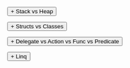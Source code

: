 <script type="text/javascript">

    function loadCSS(filename){ 

       var file = document.createElement("link");
       file.setAttribute("rel", "stylesheet");
       file.setAttribute("type", "text/css");
       file.setAttribute("href", filename);
       document.head.appendChild(file);
    }

   //just call a function to load your CSS
   //this path should be relative your HTML location
   loadCSS("collapse.css");
   
</script>  

<div>
    
<button type="button" class="collapsible">+ Stack vs Heap</button>
    
<div class="content" style="display: none;" markdown="1">

Stack:
  * Contiguous memory.
  * A stack consists of frames; each frame corresponds to a method/function call.  A pointer references the current frame.
  * When a method is called, all of its value-types (and pointers) are stored as a frame which is pushed onto the top of the stack.
  * When the method returns, the frame for that method is popped off the stack (releasing the memory) and the pointer moves down to the next frame (i.e. the calling method).

Heap:
   * Dynamic memory which can be allocated at will.
   * Can be fragmented since no guarantee which memory will be available at time objects are written.
   * Creating a reference-type object reserves memory for the object, plus overhead for the pointer, plus overhead for memory management.
   * When a reference-type object is no longer referenced from the stack (or another object), it is available to be garbage collected (which happens on occasion).

</div>

</div>

<div>
    
<button type="button" class="collapsible">+ Structs vs Classes</button>
    
<div class="content" style="display: none;" markdown="1">

Structs:
```
public struct MyStruct
{
    public float number;
    public byte flags;
    public byte index;
}
```
  * Value-type (entire object stored in a single memory location).
  * Allocated on the stack (if local to a function) or on the heap (if a class member).
  * Cannot be null (unless wrapped in a Nullable<> class)
  * Memory overhead is: (total size of fields) + (memory alignment padding)
  * Unless using the `ref` keyword, structs are always copied when passed into functions.
     * When using `ref` the stack address of the value type is passed, rather than a copy of the value type.
  * Once out of scope, memory location is immediately available to be overwritten.
  * Memory is contiguous, so may improve memory access patterns and CPU caching.
  
  * Cons: 
     * Cannot usually have multiple objects reference the same struct; each requires its own copy of the struct.
     * Large structs can be slow to copy, which can impact performance.
     * Boxing a struct (i.e. converting it in an object) can impact performance

Classes:
```
public class MyStruct
{
    public float number;
    public byte flags;
    public byte index;
}
```
   * Reference-type (object is referenced by a pointer).
   * Allocated on the heap.
   * Can be null (if pointer is not assigned to a memory location)
   * Memory overhead is: (total size of fields) + (8 byte pointer) + (16 byte memory management).
   * References to a class are passed between methods (rather than the class itself).
   * Once out of scope, the memory location is available to be garbage collected (which may not happen immediately).
   * Memory can be fragmented.

  * Cons: 
     * Extra memory overhead (which may not be immediately removed when the object is no longer referenced)
     * Objects require initialization, which can impact performance.
     * Memory fragmentation can lead to slower performance.

</div>

</div>

<div>
    
<button type="button" class="collapsible">+ Delegate vs Action vs Func vs Predicate</button>
    
<div class="content" style="display: none;" markdown="1">

   * Delegate:
      * An older, generic form of Action and Func.
      * Nowadays, prefer Action and Func (less complex; easier to read)
```
class Program
{
    public delegate int CalculateIt(int x, in y);
    
    static void Main(string[] args)
    {
        CalculateIt calc = Add;
        Console.WriteLine("Result = " + calc(4, 5));    // Prints out "Result = 9"
        
        calc = Subtract;
        Console.WriteLine("Result = " + calc(1, 2));    // Prints out "Result = -1"
    }
    
    static int Add(int a, in b)
    {
        return a + b;
    }
    
    static void Subtract(int a, in b)
    {
        return a - b;
    }
}

```

   * Action&lt;T&gt;: 
      * Return type must be `void`
```
class Program
{
    static void Main(string[] args)
    {
        Action<int, int> calc = Add;
        calc(4, 5);           // Prints out "Result = 9"
 
        calc = Subtract;
        calc(4, 5);           // Prints out "Result = -1"
        
        Action<int, int> anonymousAction = (a, b) =>  { Console.WriteLine("Result = " + (a + b)); };
        anonymousAction.Invoke(4, 5);  // Prints out "Result = 9"
    }

    static void Add(int a, in b)
    {
        Console.WriteLine("Result = " + (a + b));
    }
    
    static void Subtract(int a, in b)
    {
        Console.WriteLine("Result = " + (a - b));
    }
}
```
   * Func&lt;T&gt;: 
      * Must return a value
```
class Program
{
    static void Main(string[] args)
    {
        Func<int, int, int> calc = Add;                 // note: Func<in, in, out>
        Console.WriteLine("Result = " + calc(4, 5));    // Prints out "Result = 9"
 
        calc = Subtract;
        Console.WriteLine("Result = " + calc(4, 5));    // Prints out "Result = -1"
        
        Func<int, int, int> anonymousFunc = (a, b) => { return a + b; };
        Console.WriteLine("Result = " + anonymousFunc.Invoke(4, 5));    // Prints out "Result = 9"
    }

    static int Add(int a, in b)
    {
        return a + b;
    }
    
    static int Subtract(int a, in b)
    {
        return a - b;
    }
}
```

   * Predicate&lt;T&gt;: 
      * Basically, a special case of Func, which returns a bool.

</div>

</div>

<div>
    
<button type="button" class="collapsible">+ Linq</button>
    
<div class="content" style="display: none;" markdown="1">

Further info: [https://docs.microsoft.com/en-us/dotnet/api/system.linq.enumerable](https://docs.microsoft.com/en-us/dotnet/api/system.linq.enumerable)

```
IEnumerable<TSource> result = Where<TSource>(IEnumerable<TSource>, Func<TSource,Boolean>);

var result = source.Where(obj => obj.Property == x);
```
```
IEnumerable<TSource> result = Select<TSource,TResult>(IEnumerable<TSource>, Func<TSource,TResult>)

var result = source.Select(obj => new 
                    { 
                        Property1 = obj.Property1; 
                        Property2 = obj.Property2 
                    }
                );
```
```
IEnumerable<TSource> result = OrderBy<TSource,TKey>(IEnumerable<TSource>, Func<TSource,TKey>)

var result = source.OrderBy(obj => obj.Property);
```
```
IEnumerable<TSource> result = OrderByDescending<TSource,TKey>(IEnumerable<TSource>, Func<TSource,TKey>)

var result = source.OrderByDescending(obj => obj.Property1);
```
```
IEnumerable<TSource> result = OrderBy[...].ThenByDescending(IEnumerable<TSource>, Func<TSource,TKey>);

var result = source.OrderBy(obj => obj.Property1).
                    ThenByDescending(obj => obj.Property2);
```
```
var result = source1.Join(source2, 
                     obj1 => obj1.Property1, obj2 => obj2.Property1, 
                     (obj1, obj2) => new 
                         {
                             obj1.Property1,
                             obj1.Property2,
                             obj2.Property3,
                             obj2.Property4
                         }
                     );
```
```
var result = source1.GroupBy(
                     obj => obj.Property).
                     Select(grp => new
                     {
                         PropertyId = grp.Key,
                         PropertyCount = grp.Count()
                     });
```

</div>

</div>                  
                     
                     
<script type="text/javascript">

    var coll = document.getElementsByClassName("collapsible");
    var i;

    for (i = 0; i < coll.length; i++) {
      coll[i].addEventListener("click", function() {
        this.classList.toggle("active");
        var content = this.nextElementSibling;
        if (content.style.display === "block") {
          content.style.display = "none";
        } else {
          content.style.display = "block";
        }
      });
    }

</script> 
